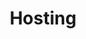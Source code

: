 ---
title: Hosting
slug: hosting
sections: Getting started, Web Hosting configuration, Tutorials, CMS, FTP and SSH, SSL, Databases, CloudDB, PHP, Optimise your website, Troubleshooting, Automated tasks (CRON), Rewriting and authentication
order: 02
---